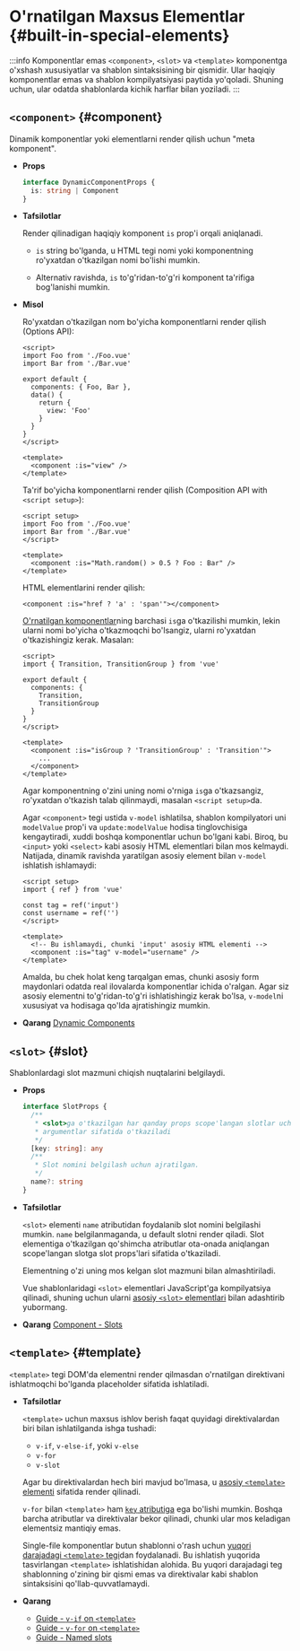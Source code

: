 # O'rnatilgan Maxsus Elementlar {#built-in-special-elements}

:::info Komponentlar emas
`<component>`, `<slot>` va `<template>` komponentga o'xshash xususiyatlar va shablon sintaksisining bir qismidir. Ular haqiqiy komponentlar emas va shablon kompilyatsiyasi paytida yo'qoladi. Shuning uchun, ular odatda shablonlarda kichik harflar bilan yoziladi.
:::

## `<component>` {#component}

Dinamik komponentlar yoki elementlarni render qilish uchun "meta komponent".

- **Props**

  ```ts
  interface DynamicComponentProps {
    is: string | Component
  }
  ```

- **Tafsilotlar**

  Render qilinadigan haqiqiy komponent `is` prop'i orqali aniqlanadi.

  - `is` string bo'lganda, u HTML tegi nomi yoki komponentning ro'yxatdan o'tkazilgan nomi bo'lishi mumkin.

  - Alternativ ravishda, `is` to'g'ridan-to'g'ri komponent ta'rifiga bog'lanishi mumkin.

- **Misol**

  Ro'yxatdan o'tkazilgan nom bo'yicha komponentlarni render qilish (Options API):

  ```vue
  <script>
  import Foo from './Foo.vue'
  import Bar from './Bar.vue'

  export default {
    components: { Foo, Bar },
    data() {
      return {
        view: 'Foo'
      }
    }
  }
  </script>

  <template>
    <component :is="view" />
  </template>
  ```

  Ta'rif bo'yicha komponentlarni render qilish (Composition API with `<script setup>`):

  ```vue
  <script setup>
  import Foo from './Foo.vue'
  import Bar from './Bar.vue'
  </script>

  <template>
    <component :is="Math.random() > 0.5 ? Foo : Bar" />
  </template>
  ```

  HTML elementlarini render qilish:

  ```vue-html
  <component :is="href ? 'a' : 'span'"></component>
  ```

  [O'rnatilgan komponentlar](./built-in-components)ning barchasi `is`ga o'tkazilishi mumkin, lekin ularni nomi bo'yicha o'tkazmoqchi bo'lsangiz, ularni ro'yxatdan o'tkazishingiz kerak. Masalan:

  ```vue
  <script>
  import { Transition, TransitionGroup } from 'vue'

  export default {
    components: {
      Transition,
      TransitionGroup
    }
  }
  </script>

  <template>
    <component :is="isGroup ? 'TransitionGroup' : 'Transition'">
      ...
    </component>
  </template>
  ```

  Agar komponentning o'zini uning nomi o'rniga `is`ga o'tkazsangiz, ro'yxatdan o'tkazish talab qilinmaydi, masalan `<script setup>`da.

  Agar `<component>` tegi ustida `v-model` ishlatilsa, shablon kompilyatori uni `modelValue` prop'i va `update:modelValue` hodisa tinglovchisiga kengaytiradi, xuddi boshqa komponentlar uchun bo'lgani kabi. Biroq, bu `<input>` yoki `<select>` kabi asosiy HTML elementlari bilan mos kelmaydi. Natijada, dinamik ravishda yaratilgan asosiy element bilan `v-model` ishlatish ishlamaydi:

  ```vue
  <script setup>
  import { ref } from 'vue'

  const tag = ref('input')
  const username = ref('')
  </script>

  <template>
    <!-- Bu ishlamaydi, chunki 'input' asosiy HTML elementi -->
    <component :is="tag" v-model="username" />
  </template>
  ```

  Amalda, bu chek holat keng tarqalgan emas, chunki asosiy form maydonlari odatda real ilovalarda komponentlar ichida o'ralgan. Agar siz asosiy elementni to'g'ridan-to'g'ri ishlatishingiz kerak bo'lsa, `v-model`ni xususiyat va hodisaga qo'lda ajratishingiz mumkin.

- **Qarang** [Dynamic Components](/guide/essentials/component-basics#dynamic-components)

## `<slot>` {#slot}

Shablonlardagi slot mazmuni chiqish nuqtalarini belgilaydi.

- **Props**

  ```ts
  interface SlotProps {
    /**
     * <slot>ga o'tkazilgan har qanday props scope'langan slotlar uchun
     * argumentlar sifatida o'tkaziladi
     */
    [key: string]: any
    /**
     * Slot nomini belgilash uchun ajratilgan.
     */
    name?: string
  }
  ```

- **Tafsilotlar**

  `<slot>` elementi `name` atributidan foydalanib slot nomini belgilashi mumkin. `name` belgilanmaganda, u default slotni render qiladi. Slot elementiga o'tkazilgan qo'shimcha atributlar ota-onada aniqlangan scope'langan slotga slot props'lari sifatida o'tkaziladi.

  Elementning o'zi uning mos kelgan slot mazmuni bilan almashtiriladi.

  Vue shablonlaridagi `<slot>` elementlari JavaScript'ga kompilyatsiya qilinadi, shuning uchun ularni [asosiy `<slot>` elementlari](https://developer.mozilla.org/en-US/docs/Web/HTML/Element/slot) bilan adashtirib yubormang.

- **Qarang** [Component - Slots](/guide/components/slots)

## `<template>` {#template}

`<template>` tegi DOM'da elementni render qilmasdan o'rnatilgan direktivani ishlatmoqchi bo'lganda placeholder sifatida ishlatiladi.

- **Tafsilotlar**

  `<template>` uchun maxsus ishlov berish faqat quyidagi direktivalardan biri bilan ishlatilganda ishga tushadi:

  - `v-if`, `v-else-if`, yoki `v-else`
  - `v-for`
  - `v-slot`

  Agar bu direktivalardan hech biri mavjud bo'lmasa, u [asosiy `<template>` elementi](https://developer.mozilla.org/en-US/docs/Web/HTML/Element/template) sifatida render qilinadi.

  `v-for` bilan `<template>` ham [`key` atributiga](/api/built-in-special-attributes#key) ega bo'lishi mumkin. Boshqa barcha atributlar va direktivalar bekor qilinadi, chunki ular mos keladigan elementsiz mantiqiy emas.

  Single-file komponentlar butun shablonni o'rash uchun [yuqori darajadagi `<template>` tegi](/api/sfc-spec#language-blocks)dan foydalanadi. Bu ishlatish yuqorida tasvirlangan `<template>` ishlatishidan alohida. Bu yuqori darajadagi teg shablonning o'zining bir qismi emas va direktivalar kabi shablon sintaksisini qo'llab-quvvatlamaydi.

- **Qarang**
  - [Guide - `v-if` on `<template>`](/guide/essentials/conditional#v-if-on-template)
  - [Guide - `v-for` on `<template>`](/guide/essentials/list#v-for-on-template)
  - [Guide - Named slots](/guide/components/slots#named-slots)
